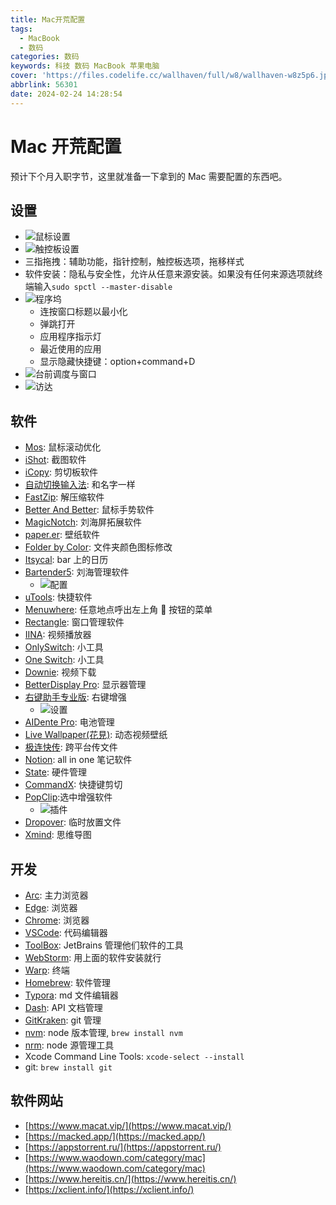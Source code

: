 ```yaml
---
title: Mac开荒配置
tags:
  - MacBook
  - 数码
categories: 数码
keywords: 科技 数码 MacBook 苹果电脑
cover: 'https://files.codelife.cc/wallhaven/full/w8/wallhaven-w8z5p6.jpg?x-oss-process=image/resize,limit_0,m_fill,w_2560,h_1440/quality,Q_92/format,webp'
abbrlink: 56301
date: 2024-02-24 14:28:54
---
```


# Mac 开荒配置

预计下个月入职字节，这里就准备一下拿到的 Mac 需要配置的东西吧。

## 设置

- ![鼠标设置](https://pic.imgdb.cn/item/65d995279f345e8d03401672.jpg)
- ![触控板设置](https://pic.imgdb.cn/item/65d995909f345e8d03415d5b.jpg)
- 三指拖拽：辅助功能，指针控制，触控板选项，拖移样式
- 软件安装：隐私与安全性，允许从任意来源安装。如果没有任何来源选项就终端输入`sudo spctl --master-disable`
- ![程序坞](https://pic.imgdb.cn/item/65d996329f345e8d03435a89.jpg)
  - 连按窗口标题以最小化
  - 弹跳打开
  - 应用程序指示灯
  - 最近使用的应用
  - 显示隐藏快捷键：option+command+D
- ![台前调度与窗口](https://pic.imgdb.cn/item/65d996799f345e8d034433c5.jpg)
- ![访达](https://pic.imgdb.cn/item/65d996ea9f345e8d034585ea.jpg)

## 软件

- [Mos](https://mos.caldis.me/): 鼠标滚动优化
- [iShot](https://www.better365.com/ishot.html): 截图软件
- [iCopy](https://www.better365.com/icopy.html): 剪切板软件
- [自动切换输入法](https://www.better365.com/AutoSwitchInput.html): 和名字一样
- [FastZip](https://www.better365.com/fastzip.html): 解压缩软件
- [Better And Better](https://www.better365.com/bab2.html): 鼠标手势软件
- [MagicNotch](https://apps.apple.com/cn/app/magicnotch-%E8%8F%9C%E5%8D%95%E6%A0%8F%E4%B8%80%E9%94%AE%E5%BF%AB%E6%8D%B7%E6%8C%89%E9%92%AE/id6447055708?mt=12): 刘海屏拓展软件
- [paper.er](https://paper.meiyuan.in/): 壁纸软件
- [Folder by Color](https://apps.apple.com/cn/app/folder-by-color-%E4%BF%AE%E6%94%B9%E6%96%87%E4%BB%B6%E5%A4%B9%E5%9B%BE%E6%A0%87-%E6%94%B9%E8%89%B2/id1628984423?mt=12): 文件夹颜色图标修改
- [Itsycal](https://www.mowglii.com/itsycal/): bar 上的日历
- [Bartender5](https://www.macbartender.com/Bartender5/): 刘海管理软件
  - ![配置](https://pic.imgdb.cn/item/65d99a6a9f345e8d03503580.jpg)
- [uTools](https://u.tools/): 快捷软件
- [Menuwhere](https://manytricks.com/menuwhere/): 任意地点呼出左上角 🍎 按钮的菜单
- [Rectangle](https://rectangleapp.com/): 窗口管理软件
- [IINA](https://iina.io/): 视频播放器
- [OnlySwitch](https://jacklandrin.github.io/macos%20app/2021/12/01/onlyswitch.html): 小工具
- [One Switch](https://macked.app/one-switch.html): 小工具
- [Downie](https://www.downie.cn/): 视频下载
- [BetterDisplay Pro](https://www.macat.vip/37812.html): 显示器管理
- [右键助手专业版](https://macked.app/mouseboost-pro.html): 右键增强
  - ![设置](https://pic.imgdb.cn/item/65d99c9d9f345e8d0356db16.jpg)
- [AIDente Pro](https://macked.app/aldente-pro.html): 电池管理
- [Live Wallpaper(花見)](https://macked.app/live-wallpaper-dynamic-wallpaper.html): 动态视频壁纸
- [极连快传](https://shouji.360.cn/jl.html): 跨平台传文件
- [Notion](https://notion.so/): all in one 笔记软件
- [State](https://apps.apple.com/cn/app/state-%E7%AE%A1%E7%90%86%E7%94%B5%E8%84%91cpu-%E6%B8%A9%E5%BA%A6-%E9%A3%8E%E6%89%87-%E5%86%85%E5%AD%98-%E7%A1%AC%E7%9B%98%E8%BF%90%E8%A1%8C%E7%8A%B6%E6%80%81/id1472818562?mt=12): 硬件管理
- [CommandX](https://apps.apple.com/cn/app/command-x/id6448461551?mt=12): 快捷键剪切
- [PopClip](https://macked.app/popclip.html):选中增强软件
  - ![插件](https://pic.imgdb.cn/item/65d9a0399f345e8d0361c6b0.jpg)
- [Dropover](https://macked.app/dropover.html): 临时放置文件
- [Xmind](https://macked.app/xmind.html): 思维导图

## 开发

- [Arc](https://arc.net/): 主力浏览器
- [Edge](https://www.microsoft.com/zh-cn/edge/download): 浏览器
- [Chrome](https://www.google.com/intl/zh-CN/chrome/): 浏览器
- [VSCode](https://code.visualstudio.com/): 代码编辑器
- [ToolBox](https://www.jetbrains.com/zh-cn/lp/toolbox/): JetBrains 管理他们软件的工具
- [WebStorm](https://www.jetbrains.com/webstorm/): 用上面的软件安装就行
- [Warp](https://www.warp.dev/): 终端
- [Homebrew](https://brew.sh/): 软件管理
- [Typora](https://typora.io/): md 文件编辑器
- [Dash](https://macked.app/dash.html): API 文档管理
- [GitKraken](https://www.gitkraken.com/): git 管理
- [nvm](https://github.com/nvm-sh/nvm): node 版本管理, `brew install nvm`
- [nrm](https://www.npmjs.com/package/nrm): node 源管理工具
- Xcode Command Line Tools: `xcode-select --install`
- git: `brew install git`

## 软件网站

- [https://www.macat.vip/](https://www.macat.vip/)
- [https://macked.app/](https://macked.app/)
- [https://appstorrent.ru/](https://appstorrent.ru/)
- [https://www.waodown.com/category/mac](https://www.waodown.com/category/mac)
- [https://www.hereitis.cn/](https://www.hereitis.cn/)
- [https://xclient.info/](https://xclient.info/)
